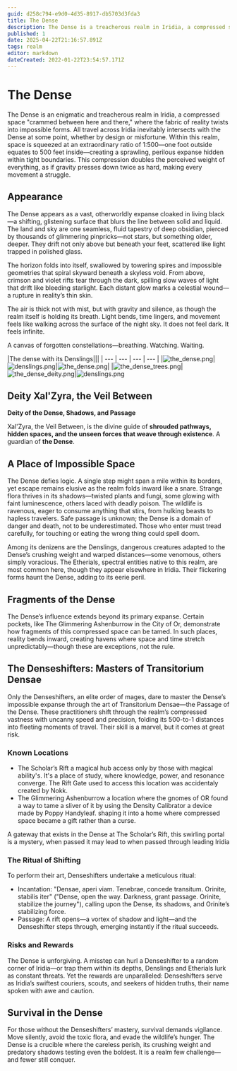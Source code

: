 ```yaml
---
guid: d258c794-e9d0-4d35-8917-db5703d3fda3
title: The Dense
description: The Dense is a treacherous realm in Iridia, a compressed space defying logic and teeming with danger, where space is squeezed at a 1:500 ratio and survival demands constant vigilance.
published: 1
date: 2025-04-22T21:16:57.891Z
tags: realm
editor: markdown
dateCreated: 2022-01-22T23:54:57.171Z
---
```


# The Dense
The Dense is an enigmatic and treacherous realm in Iridia, a compressed space "crammed between here and there," where the fabric of reality twists into impossible forms. All travel across Iridia inevitably intersects with the Dense at some point, whether by design or misfortune. Within this realm, space is squeezed at an extraordinary ratio of 1:500—one foot outside equates to 500 feet inside—creating a sprawling, perilous expanse hidden within tight boundaries. This compression doubles the perceived weight of everything, as if gravity presses down twice as hard, making every movement a struggle.

## Appearance

The Dense appears as a vast, otherworldly expanse cloaked in living black—a shifting, glistening surface that blurs the line between solid and liquid. The land and sky are one seamless, fluid tapestry of deep obsidian, pierced by thousands of glimmering pinpricks—not stars, but something older, deeper. They drift not only above but beneath your feet, scattered like light trapped in polished glass.

The horizon folds into itself, swallowed by towering spires and impossible geometries that spiral skyward beneath a skyless void. From above, crimson and violet rifts tear through the dark, spilling slow waves of light that drift like bleeding starlight. Each distant glow marks a celestial wound—a rupture in reality’s thin skin.

The air is thick not with mist, but with gravity and silence, as though the realm itself is holding its breath. Light bends, time lingers, and movement feels like walking across the surface of the night sky. It does not feel dark. It feels infinite.

A canvas of forgotten constellations—breathing. Watching. Waiting.

|The dense with its Denslings|||
| --- | --- | --- | --- |
|![the_dense.png](/images/world/the_dense.png)|![denslings.png](/images/world/denslings.png)|![the_dense.png](/images/world/the_dense_red.png)|
|![the_dense_trees.png](/images/world/the_dense_trees.png)|![the_dense_deity.png](/images/world/the_dense_deity.png)|![denslings.png](/images/world/the_dense_rift.png)

## Deity Xal'Zyra, the Veil Between  
**Deity of the Dense, Shadows, and Passage**  

Xal'Zyra, the Veil Between, is the divine guide of **shrouded pathways, hidden spaces, and the unseen forces that weave through existence**. A guardian of **the Dense**.

## A Place of Impossible Space
The Dense defies logic. A single step might span a mile within its borders, yet escape remains elusive as the realm folds inward like a snare. Strange flora thrives in its shadows—twisted plants and fungi, some glowing with faint luminescence, others laced with deadly poison. The wildlife is ravenous, eager to consume anything that stirs, from hulking beasts to hapless travelers. Safe passage is unknown; the Dense is a domain of danger and death, not to be underestimated. Those who enter must tread carefully, for touching or eating the wrong thing could spell doom.

Among its denizens are the Denslings, dangerous creatures adapted to the Dense’s crushing weight and warped distances—some venomous, others simply voracious. The Etherials, spectral entities native to this realm, are most common here, though they appear elsewhere in Iridia. Their flickering forms haunt the Dense, adding to its eerie peril.

## Fragments of the Dense
The Dense’s influence extends beyond its primary expanse. Certain pockets, like The Glimmering Ashenburrow in the City of Or, demonstrate how fragments of this compressed space can be tamed. In such places, reality bends inward, creating havens where space and time stretch unpredictably—though these are exceptions, not the rule.

## The Denseshifters: Masters of Transitorium Densae
Only the Denseshifters, an elite order of mages, dare to master the Dense’s impossible expanse through the art of Transitorium Densae—the Passage of the Dense. These practitioners shift through the realm’s compressed vastness with uncanny speed and precision, folding its 500-to-1 distances into fleeting moments of travel. Their skill is a marvel, but it comes at great risk.

### Known Locations
- The Scholar’s Rift a magical hub access only by those with magical ability's. It's a place of study, where knowledge, power, and resonance converge. The Rift Gate used to access this location was accidentaly created by Nokk.
- The Glimmering Ashenburrow a location where the gnomes of OR found a way to tame a sliver of it by using the Density Calibrator a device made by Poppy Handyleaf. shaping it into a home where compressed space became a gift rather than a curse. 

A gateway that exists in the Dense at The Scholar’s Rift, this swirling portal is a mystery, when passed it may lead to  when passed through leading Iridia

### The Ritual of Shifting
To perform their art, Denseshifters undertake a meticulous ritual:
- Incantation: "Densae, aperi viam. Tenebrae, concede transitum. Orinite, stabilis iter" ("Dense, open the way. Darkness, grant passage. Orinite, stabilize the journey"), calling upon the Dense, its shadows, and Orinite’s stabilizing force.
- Passage: A rift opens—a vortex of shadow and light—and the Denseshifter steps through, emerging instantly if the ritual succeeds.

### Risks and Rewards
The Dense is unforgiving. A misstep can hurl a Denseshifter to a random corner of Iridia—or trap them within its depths, Denslings and Etherials lurk as constant threats. Yet the rewards are unparalleled: Denseshifters serve as Iridia’s swiftest couriers, scouts, and seekers of hidden truths, their name spoken with awe and caution.

## Survival in the Dense
For those without the Denseshifters’ mastery, survival demands vigilance. Move silently, avoid the toxic flora, and evade the wildlife’s hunger. The Dense is a crucible where the careless perish, its crushing weight and predatory shadows testing even the boldest. It is a realm few challenge—and fewer still conquer.

